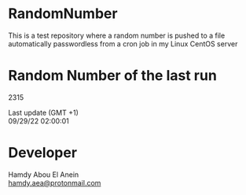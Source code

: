 # RandomNumber    
This is a test repository where a random number is pushed to a file automatically passwordless from a cron job in my Linux CentOS server    
# Random Number of the last run   
2315
      
Last update (GMT +1)    
09/29/22 02:00:01
# Developer    
Hamdy Abou El Anein   
hamdy.aea@protonmail.com
